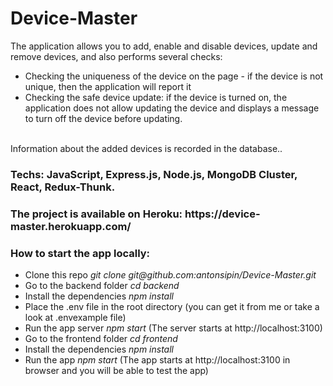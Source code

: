 # Device-Master

<p> The application allows you to add, enable and disable devices, update and remove devices, and also performs several checks:
  <ul>
 <li> Checking the uniqueness of the device on the page - if the device is not unique, then the application will report it 
 </li>  
 <li> Checking the safe device update: if the device is turned on, the application does not allow updating the device and displays a message to turn off the device before updating. 
  </li> 
  </ul> <br />
 Information about the added devices is recorded in the database..
  </p>
  
 <h3>
Techs: JavaScript, Express.js, Node.js, MongoDB Cluster, React, Redux-Thunk.
 </h3> 
 
 <h3>
  The project is available on Heroku: https://device-master.herokuapp.com/
  </h3>
  
  <h3> 
  How to start the app locally:
  </h3> 
  
  <p>
  <ul>
    <li>
      Clone this repo <i> git clone git@github.com:antonsipin/Device-Master.git </i>
    </li>
     <li>
      Go to the backend folder <i> cd backend </i>
    </li>
    <li>
      Install the dependencies <i> npm install </i>
    </li>
    <li>
      Place the .env file in the root directory (you can get it from me or take a look at .envexample file)
    </li>
    <li>
      Run the app server <i> npm start </i> (The server starts at http://localhost:3100)
    </li>
    <li>
      Go to the frontend folder <i> cd frontend </i>
    </li>
    <li>
      Install the dependencies <i> npm install </i>
    </li>
    <li>
      Run the app <i> npm start </i> (The app starts at http://localhost:3100 in browser and you will be able to test the app)
    </li>
  </ul>
  </p>
